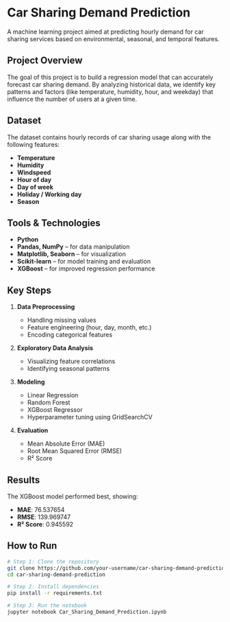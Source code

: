 # Car Sharing Demand Prediction

A machine learning project aimed at predicting hourly demand for car sharing services based on environmental, seasonal, and temporal features.

## Project Overview

The goal of this project is to build a regression model that can accurately forecast car sharing demand. By analyzing historical data, we identify key patterns and factors (like temperature, humidity, hour, and weekday) that influence the number of users at a given time.

## Dataset

The dataset contains hourly records of car sharing usage along with the following features:
- **Temperature**
- **Humidity**
- **Windspeed**
- **Hour of day**
- **Day of week**
- **Holiday / Working day**
- **Season**

## Tools & Technologies

- **Python**
- **Pandas, NumPy** – for data manipulation
- **Matplotlib, Seaborn** – for visualization
- **Scikit-learn** – for model training and evaluation
- **XGBoost** – for improved regression performance

## Key Steps

1. **Data Preprocessing**
   - Handling missing values
   - Feature engineering (hour, day, month, etc.)
   - Encoding categorical features

2. **Exploratory Data Analysis**
   - Visualizing feature correlations
   - Identifying seasonal patterns

3. **Modeling**
   - Linear Regression
   - Random Forest
   - XGBoost Regressor
   - Hyperparameter tuning using GridSearchCV

4. **Evaluation**
   - Mean Absolute Error (MAE)
   - Root Mean Squared Error (RMSE)
   - R² Score

## Results

The XGBoost model performed best, showing:
- **MAE**: 76.537654
- **RMSE**: 139.969747
- **R² Score**: 0.945592 

## How to Run

```bash
# Step 1: Clone the repository
git clone https://github.com/your-username/car-sharing-demand-prediction.git
cd car-sharing-demand-prediction

# Step 2: Install dependencies
pip install -r requirements.txt

# Step 3: Run the notebook
jupyter notebook Car_Sharing_Demand_Prediction.ipynb

